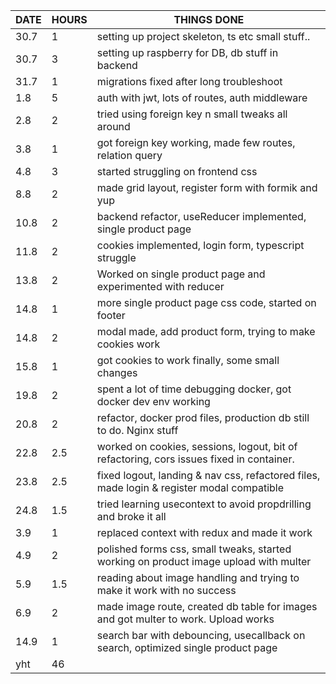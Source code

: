 | DATE | HOURS | THINGS DONE                                                                               |
| ---- | ----- | ----------------------------------------------------------------------------------------- |
| 30.7 | 1     | setting up project skeleton, ts etc small stuff..                                         |
| 30.7 | 3     | setting up raspberry for DB, db stuff in backend                                          |
| 31.7 | 1     | migrations fixed after long troubleshoot                                                  |
| 1.8  | 5     | auth with jwt, lots of routes, auth middleware                                            |
| 2.8  | 2     | tried using foreign key n small tweaks all around                                         |
| 3.8  | 1     | got foreign key working, made few routes, relation query                                  |
| 4.8  | 3     | started struggling on frontend css                                                        |
| 8.8  | 2     | made grid layout, register form with formik and yup                                       |
| 10.8 | 2     | backend refactor, useReducer implemented, single product page                             |
| 11.8 | 2     | cookies implemented, login form, typescript struggle                                      |
| 13.8 | 2     | Worked on single product page and experimented with reducer                               |
| 14.8 | 1     | more single product page css code, started on footer                                      |
| 14.8 | 2     | modal made, add product form, trying to make cookies work                                 |
| 15.8 | 1     | got cookies to work finally, some small changes                                           |
| 19.8 | 2     | spent a lot of time debugging docker, got docker dev env working                          |
| 20.8 | 2     | refactor, docker prod files, production db still to do. Nginx stuff                       |
| 22.8 | 2.5   | worked on cookies, sessions, logout, bit of refactoring, cors issues fixed in container.  |
| 23.8 | 2.5   | fixed logout, landing & nav css, refactored files, made login & register modal compatible |
| 24.8 | 1.5   | tried learning usecontext to avoid propdrilling and broke it all                          |
| 3.9  | 1     | replaced context with redux and made it work                                              |
| 4.9  | 2     | polished forms css, small tweaks, started working on product image upload with multer     |
| 5.9  | 1.5   | reading about image handling and trying to make it work with no success                   |
| 6.9  | 2     | made image route, created db table for images and got multer to work. Upload works        |
| 14.9 | 1     | search bar with debouncing, usecallback on search, optimized single product page          |
| yht  | 46    |
